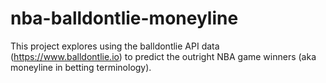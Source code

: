 # nba-balldontlie-moneyline

This project explores using the balldontlie API data (https://www.balldontlie.io) to predict the outright NBA game winners (aka moneyline in betting terminology).